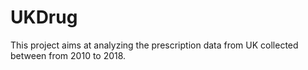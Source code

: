 # UKDrug
This project aims at analyzing the prescription data from UK collected between from 2010 to 2018. 
